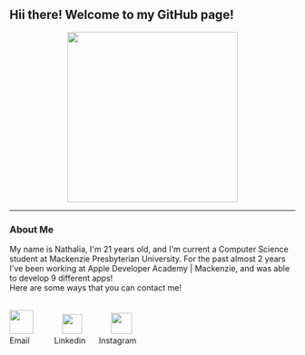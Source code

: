 ## Hii there! Welcome to my GitHub page!
<p align="center">
  <img src="https://user-images.githubusercontent.com/50211565/195243360-101e5f05-577b-4c7b-b11b-d3f31e2a54b6.png" width=300>
</p>

---
### About Me
My name is Nathalia, I'm 21 years old, and I'm current a Computer Science student at Mackenzie Presbyterian University. For the past almost 2 years I've been working at Apple Developer Academy | Mackenzie, and was able to develop 9 different apps! <br>
Here are some ways that you can contact me! <br><br>

[<img src="https://user-images.githubusercontent.com/50211565/195244037-0392c546-8f0d-45f4-aa77-6f3f041cf9cf.png" width=42>](mailto:nathaliapapst@gmail.com)&nbsp;&nbsp;&nbsp;&nbsp;&nbsp;&nbsp;&nbsp;&nbsp;&nbsp;&nbsp;&nbsp;&nbsp;
[<img src="https://user-images.githubusercontent.com/50211565/195244164-de0a09e0-e05e-4b9f-8f5e-625bff312890.png" width=35>](https://www.linkedin.com/in/nathalia-papst-1a1342202/)&nbsp;&nbsp;&nbsp;&nbsp;&nbsp;&nbsp;&nbsp;&nbsp;&nbsp;&nbsp;&nbsp;&nbsp;
[<img src="https://user-images.githubusercontent.com/50211565/195738669-5611712d-f9e9-4bf3-9f43-800ad01c5e42.png" width=37>](https://www.instagram.com/nathy_papst/)
<br>
Email&nbsp;&nbsp;&nbsp;&nbsp;&nbsp;&nbsp;&nbsp;&nbsp;&nbsp;&nbsp; Linkedin&nbsp;&nbsp;&nbsp;&nbsp;&nbsp; Instagram
